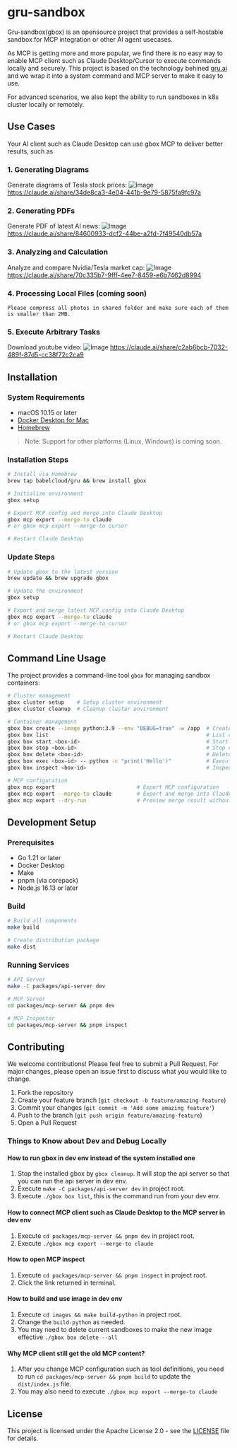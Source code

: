 # gru-sandbox

Gru-sandbox(gbox) is an opensource project that provides a self-hostable sandbox for MCP integration or other AI agent usecases.

As MCP is getting more and more popular, we find there is no easy way to enable MCP client such as Claude Desktop/Cursor to execute commands locally and securely. This project is based on the technology behined [gru.ai](https://gru.ai) and we wrap it into a system command and MCP server to make it easy to use. 

For advanced scenarios, we also kept the ability to run sandboxes in k8s cluster locally or remotely. 

## Use Cases
Your AI client such as Claude Desktop can use gbox MCP to deliver better results, such as
### 1. Generating Diagrams
Generate diagrams of Tesla stock prices:
![Image](https://github.com/user-attachments/assets/acbc81c2-f289-4f7b-8fde-7060756175de)
https://claude.ai/share/34de8ca3-4e04-441b-9e79-5875fa9fc97a

### 2. Generating PDFs
Generate PDF of latest AI news:
![Image](https://github.com/user-attachments/assets/1ec4a679-0d5e-434d-b75c-68a62a58c1e0)
https://claude.ai/share/84600933-dcf2-44be-a2fd-7f49540db57a

### 3. Analyzing and Calculation
Analyze and compare Nvidia/Tesla market cap:
![Image](https://github.com/user-attachments/assets/36f10fcc-0137-4b86-8f7b-a14b89ecb359)
https://claude.ai/share/70c335b7-9fff-4ee7-8459-e6b7462d8994

### 4. Processing Local Files (coming soon)
```
Please compress all photos in shared folder and make sure each of them is smaller than 2MB. 
```

### 5. Execute Arbitrary Tasks
Download youtube video:
![Image](https://github.com/user-attachments/assets/76a4e13d-f85f-4f61-b25c-e6160d82dc42)
https://claude.ai/share/c2ab6bcb-7032-489f-87d5-cc38f72c2ca9

## Installation

### System Requirements

- macOS 10.15 or later
- [Docker Desktop for Mac](https://docs.docker.com/desktop/setup/install/mac-install/)
- [Homebrew](https://brew.sh)

> Note: Support for other platforms (Linux, Windows) is coming soon.

### Installation Steps

```bash
# Install via Homebrew
brew tap babelcloud/gru && brew install gbox

# Initialize environment
gbox setup

# Export MCP config and merge into Claude Desktop
gbox mcp export --merge-to claude
# or gbox mcp export --merge-to cursor 

# Restart Claude Desktop
```

### Update Steps

```bash
# Update gbox to the latest version
brew update && brew upgrade gbox

# Update the environment
gbox setup

# Export and merge latest MCP config into Claude Desktop
gbox mcp export --merge-to claude
# or gbox mcp export --merge-to cursor 

# Restart Claude Desktop
```

## Command Line Usage

The project provides a command-line tool `gbox` for managing sandbox containers:

```bash
# Cluster management
gbox cluster setup    # Setup cluster environment
gbox cluster cleanup  # Cleanup cluster environment

# Container management
gbox box create --image python:3.9 --env "DEBUG=true" -w /app  # Create container
gbox box list                                                  # List containers
gbox box start <box-id>                                        # Start container
gbox box stop <box-id>                                         # Stop container
gbox box delete <box-id>                                       # Delete container
gbox box exec <box-id> -- python -c "print('Hello')"           # Execute command
gbox box inspect <box-id>                                      # Inspect container

# MCP configuration
gbox mcp export                          # Export MCP configuration
gbox mcp export --merge-to claude        # Export and merge into Claude Desktop config
gbox mcp export --dry-run                # Preview merge result without applying changes
```

## Development Setup

### Prerequisites

- Go 1.21 or later
- Docker Desktop
- Make
- pnpm (via corepack)
- Node.js 16.13 or later

### Build

```bash
# Build all components
make build

# Create distribution package
make dist
```

### Running Services

```bash
# API Server
make -C packages/api-server dev

# MCP Server
cd packages/mcp-server && pnpm dev

# MCP Inspector
cd packages/mcp-server && pnpm inspect
```

## Contributing

We welcome contributions! Please feel free to submit a Pull Request. For major changes, please open an issue first to discuss what you would like to change.

1. Fork the repository
2. Create your feature branch (`git checkout -b feature/amazing-feature`)
3. Commit your changes (`git commit -m 'Add some amazing feature'`)
4. Push to the branch (`git push origin feature/amazing-feature`)
5. Open a Pull Request

### Things to Know about Dev and Debug Locally
#### How to run gbox in dev env instead of the system installed one
1. Stop the installed gbox by `gbox cleanup`. It will stop the api server so that you can run the api server in dev env.
2. Execute `make -C packages/api-server dev` in project root.
3. Execute `./gbox box list`, this is the command run from your dev env. 

#### How to connect MCP client such as Claude Desktop to the MCP server in dev env
1. Execute `cd packages/mcp-server && pnpm dev` in project root.
2. Execute `./gbox mcp export --merge-to claude`

#### How to open MCP inspect
1. Execute `cd packages/mcp-server && pnpm inspect` in project root.
2. Click the link returned in terminal.

#### How to build and use image in dev env
1. Execute `cd images && make build-python` in project root.
2. Change the `build-python` as needed.
3. You may need to delete current sandboxes to make the new image effective `./gbox box delete --all`

#### Why MCP client still get the old MCP content?
1. After you change MCP configuration such as tool definitions, you need to run `cd packages/mcp-server && pnpm build` to update the `dist/index.js` file.
2. You may also need to execute `./gbox mcp export --merge-to claude`

## License

This project is licensed under the Apache License 2.0 - see the [LICENSE](LICENSE) file for details.
